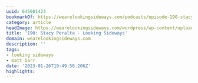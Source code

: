 ```yaml
---
uuid: 645601423
bookmarkOf: https://wearelookingsideways.com/podcasts/episode-190-stacy-peralta
category: article
headImage: https://wearelookingsideways.com/wordpress/wp-content/uploads/2022/08/StacyPeralta_LookingSideways-2-scaled.jpg
title: '190: Stacy Peralta - Looking Sideways'
domain: wearelookingsideways.com
description: ''
tags:
- looking sideways
- matt barr
date: '2023-01-26T19:49:58.206Z'
highlights:
---
```



